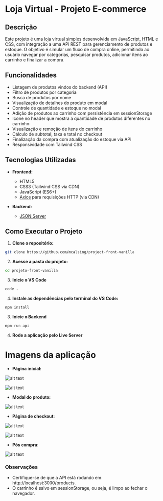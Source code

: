 # Loja Virtual - Projeto E-commerce

## Descrição

Este projeto é uma loja virtual simples desenvolvida em JavaScript, HTML e CSS, com integração a uma API REST para gerenciamento de produtos e estoque. O objetivo é simular um fluxo de compra online, permitindo ao usuário navegar por categorias, pesquisar produtos, adicionar itens ao carrinho e finalizar a compra.


## Funcionalidades

- Listagem de produtos vindos do backend (API)
- Filtro de produtos por categoria
- Busca de produtos por nome
- Visualização de detalhes do produto em modal
- Controle de quantidade e estoque no modal
- Adição de produtos ao carrinho com persistência em sessionStorage
- Icone no header que mostra a quantidade de produtos diferentes no carrinho
- Visualização e remoção de itens do carrinho
- Cálculo de subtotal, taxa e total no checkout
- Finalização da compra com atualização do estoque via API
- Responsividade com Tailwind CSS


## Tecnologias Utilizadas

- **Frontend:**  
  - HTML5  
  - CSS3 (Tailwind CSS via CDN)  
  - JavaScript (ES6+)
  - [Axios](https://axios-http.com/) para requisições HTTP (via CDN)

- **Backend:**  
  - [JSON Server](https://github.com/typicode/json-server)


## Como Executar o Projeto

1. **Clone o repositório:**
  ```bash
  git clone https://github.com/mcalsing/project-front-vanilla
  ```

2. **Acesse a pasta do projeto:**
  ```bash
  cd projeto-front-vanilla
  ```

3. **Inicie o VS Code**
  ```bash
  code .
  ```

4. **Instale as dependências pelo terminal do VS Code:**
  ```bash
  npm install
  ```

3. **Inicie o Backend**
  ```bash
  npm run api
  ```

4. **Rode a aplicação pelo Live Server**

# Imagens da aplicação

- **Página inicial:**

![alt text](images/project-prints/pagina-inicial.png)

![alt text](images/project-prints/index-responsivo.png)


- **Modal do produto:**

![alt text](images/project-prints/modal.png)


- **Página de checkout:**

![alt text](images/project-prints/checkout.png)

![alt text](images/project-prints/checkout-responsivo.png)


- **Pós compra:**

![alt text](images/project-prints/pos-compra.png)

### Observações
  - Certifique-se de que a API está rodando em http://localhost:3000/products.
  - O carrinho é salvo em sessionStorage, ou seja, é limpo ao fechar o navegador.
